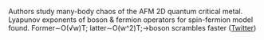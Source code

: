 
Authors study many-body chaos of the AFM 2D quantum critical metal. Lyapunov exponents of boson & fermion operators for spin-fermion model found. Former∼O(√w)T; latter∼O(w^2)T;-&gt;boson scrambles faster ([Twitter](https://twitter.com/JoshuahHeath/status/1156576594296811522))
